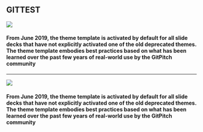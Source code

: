 ## GITTEST

![ ](https://photofleem.com/wp-content/uploads/2018/08/Artist.jpg)

#### From June 2019, the theme template is activated by default for all slide decks that have not explicitly activated one of the old deprecated themes. The theme template embodies best practices based on what has been learned over the past few years of real-world use by the GitPitch community

---

![ ](https://photofleem.com/wp-content/uploads/2018/08/Artist.jpg)

#### From June 2019, the theme template is activated by default for all slide decks that have not explicitly activated one of the old deprecated themes. The theme template embodies best practices based on what has been learned over the past few years of real-world use by the GitPitch community